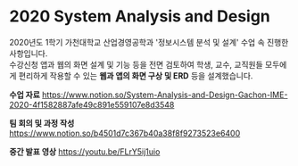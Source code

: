 # 2020 System Analysis and Design
2020년도 1학기 가천대학교 산업경영공학과 '정보시스템 분석 및 설계' 수업 속 진행한 사항입니다. <br>
수강신청 앱과 웹의 화면 설계 및 기능 등을 전면 검토하여 학생, 교수, 교직원들 모두에게 편리하게 작용할 수 있는 <b>웹과 앱의 화면 구상 및 ERD</b> 등을 설계했습니다.

<b>수업 자료</b>
https://www.notion.so/System-Analysis-and-Design-Gachon-IME-2020-4f1582887afe49c891e559107e8d3548

<b>팀 회의 및 과정 작성</b>
https://www.notion.so/b4501d7c367b40a38f8f9273523e6400

<b>중간 발표 영상</b>
https://youtu.be/FLrY5ij1uio
